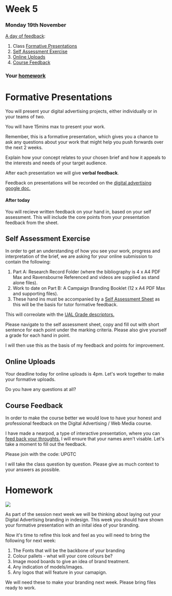 # Week 5

### Monday 19th November 

[A day of feedback](#A-day-of-feedback):

1. Class [Formative Presentations](Formative-Presentations)
2. [Self Assessment Exercise](Self-Assessment-Exercise)
3. [Online Uploads](Upload-Your-Work)
4. [Course Feedback](Course-Feedback)

### Your [homework](#homework)

# Formative Presentations

You will present your digital advertising projects, either individually or in your teams of two. 

You will have 15mins max to present your work.

Remember, this is a formative presentation, which gives you a chance to ask any questions about your work that might help you push forwards over the next 2 weeks.

Explain how your concept relates to your chosen brief and how it appeals to the interests and needs of your target audience.

After each presentation we will give **verbal feedback**.  

Feedback on presentations will be recorded on the [digital advertising google doc.](https://docs.google.com/document/d/12cPyW-ZOI4fziQb5RYJZzmJhFBu8N8-pYEK7013Qi6A/edit?usp=sharing)

#### After today

You will recieve written feedback on your hand in, based on your self assessment. This will include the core points from your presentation feedback from the sheet. 

## Self Assessment Exercise

In order to get an understanding of how you see your work, progress and interpretation of the brief, we are asking for your online submission to contain the following: 

1. Part A: Research Record Folder (where the bibliography is 4 x A4 PDF Max and Ravensbourne Referenced and videos are supplied as stand alone files).
2. Work to date on Part B: A Campaign Branding Booklet (12 x A4 PDF Max and supporting files).
3. These hand ins must be accompanied by a [Self Assessment Sheet](https://docs.google.com/document/d/1TS4FhHuwKvzrDZR76OnVW_2JtJiQcXXGROtAlcdBI-4/edit?usp=sharing) as this will be the basis for tutor formative feedback.

This will correolate with the [UAL Grade descriptors.](https://github.com/RavensbourneWebMedia/Digital_Advertising/blob/Digital_Advertising_2018/19/sessions/04/assets/UAL_Marking_Criteria.pdf) 

Please navigate to the self assessment sheet, copy and fill out with short sentence for each point under the marking criteria. Please also give yourself a grade for each hand in point. 

I will then use this as the basis of my feedback and points for improvement. 

## Online Uploads

Your deadline today for online uploads is 4pm. Let's work together to make your formative uploads.

Do you have any questions at all? 

## Course Feedback

In order to make the course better we would love to have your honest and professional feedback on the Digital Advertising / Web Media course. 

I have made a nearpod, a type of interactive presentation, where you can [feed back your throughts.](https://share.nearpod.com/vsph/ca3qCHNgNu) I will ensure that your names aren't visable. Let's take a moment to fill out the feedback. 

Please join with the code: UPGTC

I will take the class question by question. Please give as much context to your answers as possible. 

# Homework

![](https://github.com/RavensbourneWebMedia/Digital_Advertising/blob/Digital_Advertising_2018/19/sessions/05/assets/Brand_Guidelines.jpg)

As part of the session next week we will be thinking about laying out your Digital Advertising branding in indesign. This week you should have shown your formative presentation with an inital idea of your branding. 

Now it's time to refine this look and feel as you will need to bring the following for next week: 

1. The Fonts that will be the backbone of your branding
2. Colour pallets - what will your core colours be? 
3. Image mood boards to give an idea of brand treatment. 
4. Any indication of models/images.
5. Any logos that will feature in your camapign. 

We will need these to make your branding next week. Please bring files ready to work. 






